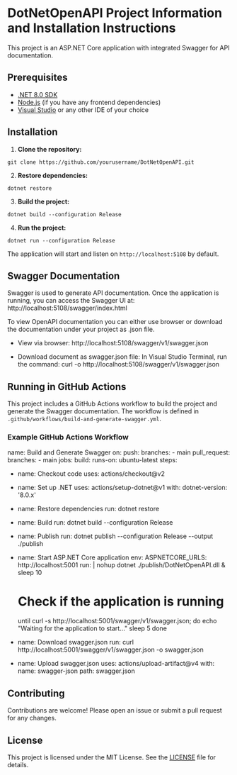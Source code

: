 # DotNetOpenAPI Project Information and Installation Instructions

This project is an ASP.NET Core application with integrated Swagger for API documentation.

## Prerequisites

- [.NET 8.0 SDK](https://dotnet.microsoft.com/download/dotnet/8.0)
- [Node.js](https://nodejs.org/) (if you have any frontend dependencies)
- [Visual Studio](https://visualstudio.microsoft.com/) or any other IDE of your choice

## Installation

1. **Clone the repository:**
```
git clone https://github.com/yourusername/DotNetOpenAPI.git
```
2. **Restore dependencies:**
 ```
dotnet restore
```
3. **Build the project:**
```
dotnet build --configuration Release
```
4. **Run the project:**
```
dotnet run --configuration Release
```
The application will start and listen on `http://localhost:5108` by default.

## Swagger Documentation

Swagger is used to generate API documentation. Once the application is running, you can access the Swagger UI at:
http://localhost:5108/swagger/index.html

To view OpenAPI documentation you can either use browser or download the documentation under your project as .json file.
* View via browser:
http://localhost:5108/swagger/v1/swagger.json

* Download document as swagger.json file:
In Visual Studio Terminal, run the command: curl -o http://localhost:5108/swagger/v1/swagger.json


## Running in GitHub Actions

This project includes a GitHub Actions workflow to build the project and generate the Swagger documentation. The workflow is defined in `.github/workflows/build-and-generate-swagger.yml`.

### Example GitHub Actions Workflow
name: Build and Generate Swagger
on: push: branches: - main pull_request: branches: - main
jobs: build: runs-on: ubuntu-latest
steps:
- name: Checkout code
  uses: actions/checkout@v2

- name: Set up .NET
  uses: actions/setup-dotnet@v1
  with:
    dotnet-version: '8.0.x'

- name: Restore dependencies
  run: dotnet restore

- name: Build
  run: dotnet build --configuration Release

- name: Publish
  run: dotnet publish --configuration Release --output ./publish

- name: Start ASP.NET Core application
  env:
    ASPNETCORE_URLS: http://localhost:5001
  run: |
    nohup dotnet ./publish/DotNetOpenAPI.dll &
    sleep 10
    # Check if the application is running
    until curl -s http://localhost:5001/swagger/v1/swagger.json; do
      echo "Waiting for the application to start..."
      sleep 5
    done

- name: Download swagger.json
  run: curl http://localhost:5001/swagger/v1/swagger.json -o swagger.json

- name: Upload swagger.json
  uses: actions/upload-artifact@v4
  with:
    name: swagger-json
    path: swagger.json


## Contributing

Contributions are welcome! Please open an issue or submit a pull request for any changes.

## License

This project is licensed under the MIT License. See the [LICENSE](LICENSE) file for details.
